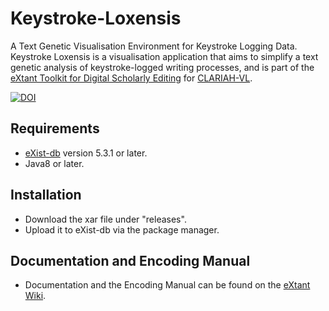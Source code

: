 # Keystroke-Loxensis
A Text Genetic Visualisation Environment for Keystroke Logging Data.
Keystroke Loxensis is a visualisation application that aims to simplify a text genetic analysis of keystroke-logged writing processes, and is part of the [eXtant Toolkit for Digital Scholarly Editing](https://www.uantwerpen.be/en/research-groups/centre-for-manuscript-genetics/projects/extant/) for [CLARIAH-VL](https://clariahvl.hypotheses.org).

[![DOI](https://zenodo.org/badge/DOI/10.5281/zenodo.13918953.svg)](https://doi.org/10.5281/zenodo.13918953)

## Requirements
 - [eXist-db](https://github.com/eXist-db/exist) version 5.3.1 or later.
 - Java8 or later.

## Installation
 - Download the xar file under "releases".
 - Upload it to eXist-db via the package manager.

## Documentation and Encoding Manual
- Documentation and the Encoding Manual can be found on the [eXtant Wiki](https://extant-cmg.github.io/eXtant-wiki/loxensis/about).
